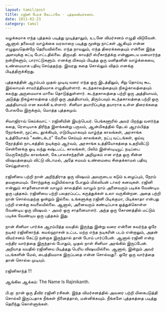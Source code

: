 ```yaml
---
layout: tamil/post
title: ரஜினி பேரக் கேட்டாலே - புத்தகவிமர்சனம்.
date: 2011-02-23
category: tamil
---
```


வழக்கமாக எந்த புத்தகம் படித்து முடித்தாலும், உடனே விமர்சனம் எழுதி விடுவேன். ஆனால் தலைவர் வாழ்க்கை வரலாறை படித்து மூன்று நாட்கள் ஆகியும் என்ன எழுதுவதென்றே தெரியவில்லை. எந்த நாவலும், எந்த திரைக்கதையும் என்னை இந்த அளவுக்கு கட்டி போட்டதில்லை. திருமதி. காயத்ரி ஸ்ரீகாந்த்க்கு என்னுடைய மனமார்ந்த நன்றிகளும், பாராட்டுகளும். எனக்கு மிகவும் பிடித்த ஒரு மனிதனின் வாழ்க்கையை, உண்மையாக பதிவு செய்ததற்கு. இவரது கதை சொல்லும் விதம் எனக்கு பிடித்திருக்கிறது.<br />
<br />
புத்தகத்தின் ஆரம்பம் முதல் முடிவு வரை எந்த ஒரு இடத்திலும், சிறு தொய்வு கூட இல்லாமல் சாமர்த்தியமாக எழுதியுள்ளார். கடந்தகாலத்தையும் நிகழ்காலத்தையும் கலந்து அருமையாக மாலை தொடுத்துள்ளார். கடந்தகாலத்தை பற்றி ஒரு அத்தியாயம், அடுத்து நிகழ்காலத்தை பற்றி ஒரு அத்தியாயம், திரும்பவும் கடந்தகாலத்தை பற்றி ஒரு அத்தியாயம் என கலக்கி உள்ளார். சினிமா தயாரிப்புக்கு தயாராக உள்ள திரைக்கதை போலவே இருக்கும், மொத்த புத்தகமும்.<br />
<br />
சிவாஜிராவ் கெய்க்வாட் - ரஜினியின் இயற்பெயர். பெங்களூரில் அவர் பிறந்து வளர்ந்த கதை, ரௌடியாக திரிந்த இளங்கன்று பருவம், ஆன்மிகத்தில் தேடல் ஆரம்பித்த நேரங்கள், மூட்டை தூக்கியும், எடுபிடியாகவும் வாழ்ந்த காலங்கள், அரசாங்க உத்தியோகம் "கண்டக்டர்" வேலை செய்யும் காலங்கள், நட்பு வட்டங்கள், ஒய்வு நேரத்தில் நாடகத்தில் நடிக்கும் ஆர்வம், அரசாங்க உத்தியோகத்தை உதறிவிட்டு சென்னைக்கு ஓடி வந்து கஷ்டபட்ட காலங்கள், பிலிம் இன்ஸ்டிடியூட் நடிப்பை மெருகேற்றிய காலங்கள், கே.பாலச்சந்தரின் அறிமுகம் என எந்த ஒரு சின்ன விஷயத்தையும் விட்டு விடாமல், அதே சமயம் உண்மையை சிதைக்காமல் பதிவு செய்துள்ளார்.<br />
<br />
ரஜினியை பற்றி நான் அறிந்திராத ஒரு விஷயம் அவருடைய கடும் உழைப்பும், நேரம் தவறாமையும். சோற்றுக்கு வழியில்லாத போதும் மில்லியன் டாலர் கனவுகள். ரஜினி என்னும் சாதனையாளன் வாழும் காலத்தில் வாழும் நாம் அனைவரும் படிக்க வேண்டிய ஒரு புத்தகம். ரஜினியை பற்றி பலதரப்பட்ட கருத்துக்கள் உலா வருகின்றன. அதை பற்றி நான் சொல்வதற்கு ஒன்றும் இல்லை. உங்களுக்கு ரஜினி பிடிக்குமா, பிடிக்காதா என்பது பற்றி எனக்கு கவலையில்லை. ஆனால், அனைவரும் கண்டிப்பாக ஒத்துக்கொள்ள வேண்டிய ஒரு விஷயம் - அவர் ஒரு சாதனையாளர். அந்த ஒரு கோணத்தில் மட்டும் படிக்க வேண்டிய ஒரு புத்தகம் இது.<br />
<br />
நான் சினிமா பார்க்க ஆரம்பித்த வயதில் இருந்து இன்று வரை என்னை கவர்ந்த ஒரே நடிகர் ரஜினிகாந்த். கமல்ஹாசன் உட்பட மற்ற எந்த நடிகரின் படம் என்றாலும், அதன் விமர்சனம் கேட்டு நன்றாக இருந்தால் தான் போய் பார்ப்பேன். ஆனால் ரஜினி என்ற மந்திர வார்த்தை இருந்தால் போதும், முதல் நாள் சினிமா அரங்கில் இருப்பேன். அறியாத வயதில் ரஜினியை பிடித்தது பெரிய விஷயமில்லை. ஆனால், இன்றும் அவர் படங்களின் மேல், பைத்தியமாக இருப்பதை என்ன சொல்வது?. ஒரே ஒரு வார்த்தை தான் சொல்ல முடியும்.<br />
<br />
ரஜினிகாந்த் !!!<br />
<br />
ஆங்கில ஆக்கம்: The Name Is Rajinikanth.<br />
<br />
பி.கு: நான் ஒரு தீவிர ரஜினி ரசிகன். இந்த விமர்சனத்தில் அவரை பற்றி மிகைபடுத்தி சொல்லி இருப்பதாக நீங்கள் நினைத்தால், மன்னிக்கவும். நீங்களே புத்தகத்தை படித்து தெரிந்து கொள்ளுங்கள்.<br />
<br />
